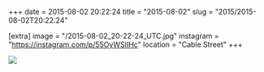 +++
date = 2015-08-02 20:22:24
title = "2015-08-02"
slug = "2015/2015-08-02T20:22:24"

[extra]
image = "/2015-08-02_20-22-24_UTC.jpg"
instagram = "https://instagram.com/p/55OyWSIIHc"
location = "Cable Street"
+++

<img src="/2015-08-02_20-22-24_UTC.jpg" />
